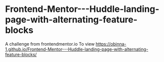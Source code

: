 # Frontend-Mentor---Huddle-landing-page-with-alternating-feature-blocks
A challenge from frontendmentor.io
To view https://obinna-1.github.io/Frontend-Mentor---Huddle-landing-page-with-alternating-feature-blocks/
